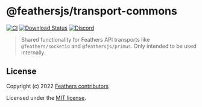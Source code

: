 # @feathersjs/transport-commons

[![CI](https://github.com/feathersjs/feathers/workflows/CI/badge.svg)](https://github.com/feathersjs/feathers/actions?query=workflow%3ACI)
[![Download Status](https://img.shields.io/npm/dm/@feathersjs/transport-commons.svg?style=flat-square)](https://www.npmjs.com/package/@feathersjs/transport-commons)
[![Discord](https://badgen.net/badge/icon/discord?icon=discord&label)](https://discord.gg/qa8kez8QBx)

> Shared functionality for Feathers API transports like `@feathers/socketio` and
> `@feathersjs/primus`. Only intended to be used internally.

## License

Copyright (c) 2022
[Feathers contributors](https://github.com/feathersjs/feathers/graphs/contributors)

Licensed under the [MIT license](LICENSE).
